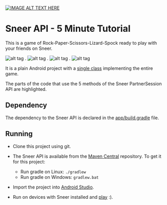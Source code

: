 [![IMAGE ALT TEXT HERE](http://img.youtube.com/vi/iapcKVn7DdY/0.jpg)](http://www.youtube.com/watch?v=iapcKVn7DdY)


Sneer API - 5 Minute Tutorial
====

This is a game of Rock-Paper-Scissors-Lizard-Spock ready to play with your friends on Sneer.

![alt tag](https://raw.githubusercontent.com/felipebueno/lizardspock/master/screenshots/0.png) . ![alt tag](https://raw.githubusercontent.com/felipebueno/lizardspock/master/screenshots/1.png) . ![alt tag](https://raw.githubusercontent.com/felipebueno/lizardspock/master/screenshots/2.png) . ![alt tag](https://raw.githubusercontent.com/felipebueno/lizardspock/master/screenshots/3.png)

It is a plain Android project with a [single class](https://github.com/felipebueno/lizardspock/blob/master/app/src/main/java/felipebueno/lizardspock/LizardSpockActivity.java) implementing the entire game.

The parts of the code that use the 5 methods of the Sneer PartnerSession API are highlighted.

Dependency
----
The dependency to the Sneer API is declared in the [app/build.gradle](https://github.com/felipebueno/lizardspock/blob/master/app/build.gradle) file.

Running
----

  - Clone this project using git.

  - The Sneer API is available from the [Maven Central](http://search.maven.org/#browse|488815224) repository. To get it for this project:
    - Run gradle on Linux: ```./gradlew```
    - Run gradle on Windows: ```gradlew.bat```

  - Import the project into [Android Studio](http://developer.android.com/sdk/index.html).

  - Run on devices with Sneer installed and [play](http://www.worldrps.com/gambit-play) :).
